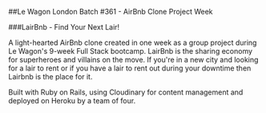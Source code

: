 ##Le Wagon London Batch #361 - AirBnb Clone Project Week

###LairBnb - Find Your Next Lair!

A light-hearted AirBnb clone created in one week as a group project during Le Wagon's 9-week Full Stack bootcamp. LairBnb is the sharing economy for superheroes and villains on the move. If you're in a new city and looking for a lair to rent or if you have a lair to rent out during your downtime then Lairbnb is the place for it.

Built with Ruby on Rails, using Cloudinary for content management and deployed on Heroku by a team of four.
